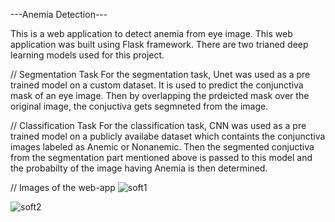 ---Anemia Detection---

This is a web application to detect anemia from eye image. This web application was built using Flask framework. There are two trianed deep learning models used for this project.

// Segmentation Task
For the segmentation task, Unet was used as a pre trained model on a custom dataset. It is used to predict the conjunctiva mask of an eye image. Then by overlapping the prdeicted mask over the original image, the conjuctiva gets segmneted from the image.

// Classification Task
For the classification task, CNN was used as a pre trained model on a publicly availabe dataset which containts the conjunctiva images labeled as Anemic or Nonanemic. Then the segmented conjuctiva from the segmentation part mentioned above is passed to this model and the probabilty of the image having Anemia is then determined.

// Images of the web-app
![soft1](https://github.com/Syedz68/AnemiaDetection/assets/107263740/2419f5b3-db6f-43a6-bbab-ea61ae5668ec)

![soft2](https://github.com/Syedz68/AnemiaDetection/assets/107263740/eae0263f-caaa-4f78-b389-9efe8ec6e21e)
